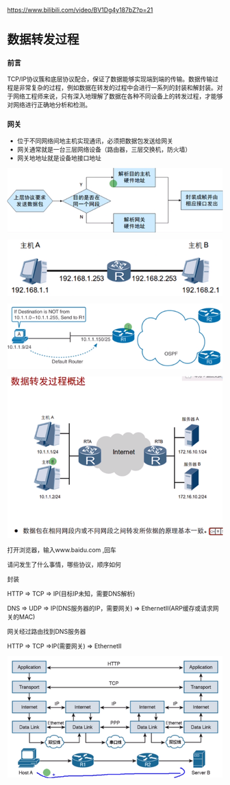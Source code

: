  https://www.bilibili.com/video/BV1Dg4y187bZ?p=21 

# 数据转发过程

### 前言

TCP/IP协议簇和底层协议配合，保证了数据能够实现端到端的传输。数据传输过程是非常复杂的过程，例如数据在转发的过程中会进行一系列的封装和解封装。对于网络工程师来说，只有深入地理解了数据在各种不同设备上的转发过程，才能够对网络进行正确地分析和检测。

### 网关

* 位于不同网络间地主机实现通讯，必须把数据包发送给网关
* 网关通常就是一台三层网络设备（路由器，三层交换机，防火墙）
* 网关地地址就是设备地接口地址

![1595687401559](数据转发过程.assets/1595687401559.png)

![1595687438238](数据转发过程.assets/1595687438238.png)

![1595687471484](数据转发过程.assets/1595687471484.png)

![1595687521679](数据转发过程.assets/1595687521679.png)

打开浏览器，输入www.baidu.com ,回车

请问发生了什么事情，哪些协议，顺序如何



封装

HTTP	=>	TCP	=>	IP(目标IP未知，需要DNS解析)

DNS	=>	UDP	=>	IP(DNS服务器的IP，需要网关)	=>	EthernetII(ARP缓存或请求网关的MAC)

网关经过路由找到DNS服务器

HTTP	=>	TCP	=>IP(需要网关)	=>	EthernetII

![1595761100842](数据转发过程.assets/1595761100842.png)

